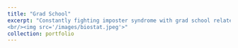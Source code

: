 ```yaml
---
title: "Grad School"
excerpt: "Constantly fighting imposter syndrome with grad school related memes 
<br/><img src='/images/biostat.jpeg'>"
collection: portfolio
---
```


 
